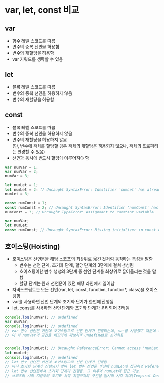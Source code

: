 # var, let, const 비교
## var
* 함수 레벨 스코프를 따름
* 변수의 중복 선언을 허용함
* 변수의 재할당을 허용함
* var 키워드를 생략할 수 있음

## let
* 블록 레벨 스코프를 따름
* 변수의 중복 선언을 허용하지 않음
* 변수의 재할당을 허용함

## const
* 블록 레벨 스코프를 따름
* 변수의 중복 선언을 허용하지 않음
* 변수의 재할당을 허용하지 않음  
  (단, 변수에 객체를 할당할 경우 객체의 재할당은 허용되지 않으나, 객체의 프로퍼티는 변경할 수 있음)
* 선언과 동시에 반드시 할당이 이루어져야 함

```javascript
var numVar = 1;
var numVar = 2;
numVar = 3;

let numLet = 1;
let numLet = 2; // Uncaught SyntaxError: Identifier 'numLet' has already been declared
numLet = 3;

const numConst = 1;
const numConst = 2; // Uncaught SyntaxError: Identifier 'numConst' has already been declare
numConst = 3; // Uncaught TypeError: Assignment to constant variable.
```
```javascript
var numVar;
let numLet;
const numConst; // Uncaught SyntaxError: Missing initializer in const declaration
```

## 호이스팅(Hoisting)
* 호이스팅은 선언문을 해당 스코프의 최상위로 옮긴 것처럼 동작하는 특성을 말함
  * 변수는 선언 단계, 초기화 단계, 할당 단계의 3단계에 걸쳐 생성됨
  * 호이스팅이란 변수 생성의 3단계 중 선언 단계를 최상위로 끌어올리는 것을 말함
  * 할당 단계는 원래 선언문이 있던 해당 라인에서 일어남
* 자바스크립트는 모든 선언(var, let, const, function, function*, class)을 호이스팅함
* var를 사용하면 선언 단계와 초기화 단계가 한번에 진행됨
* let, const를 사용하면 선언 단계와 초기화 단계가 분리되어 진행됨

```javascript
console.log(numVar); // undefined
var numVar;
console.log(numVar); // undefined
// var 변수 선언문 이전에 호이스팅으로 선언 단계가 진행되는데, var를 사용했기 때문에 초기화 단계도 같이 진행됨
// 이 때 numVar의 공간을 메모리에 확보하며 undefined로 초기화됨


console.log(numLet); // Uncaught ReferenceError: Cannot access 'numLet' before initialization
let numLet;
console.log(numLet); // undefined
// let 변수 선언문 이전에 호이스팅으로 선언 단계가 진행됨
// 아직 초기화 단계가 진행되지 않아 let 변수 선언문 이전에 numLet에 접근하면 ReferenceError가 발생함
// let 변수 선언문에서 초기화 단계가 진행됨. 그 이후에 numLet에 접근 가능.
// 스코프의 시작 지점부터 초기화 시작 지점까지의 구간을 일시적 사각 지대(Temporal Dead Zone)라고 함
```
